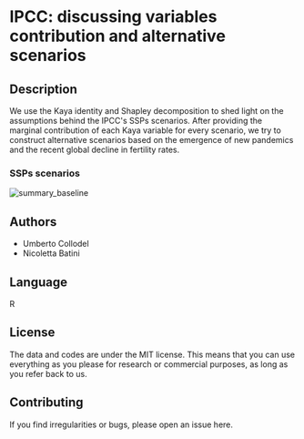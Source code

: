 # IPCC: discussing variables contribution and alternative scenarios


## Description

We use the Kaya identity and Shapley decomposition to shed light on the assumptions behind the IPCC's SSPs scenarios. After providing the marginal contribution of each Kaya variable for every scenario, we try to construct alternative scenarios based on the emergence of new pandemics and the recent global decline in fertility rates.

### SSPs scenarios


![summary_baseline](https://github.com/user-attachments/assets/be57639a-e83f-4e8c-bbe7-ce607bcaa0e7)


## Authors

- Umberto Collodel
- Nicoletta Batini

## Language

R

## License

The data and codes are under the MIT license. This means that you can use everything as you please for research or commercial purposes, as long as you refer back to us.

## Contributing

If you find irregularities or bugs, please open an issue here.
